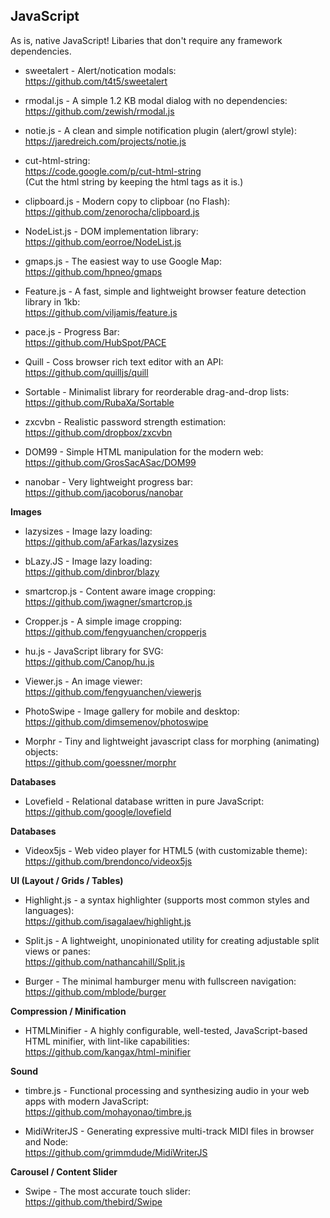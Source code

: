 ## JavaScript

As is, native JavaScript! Libaries that don't require any framework dependencies.

- sweetalert - Alert/notication modals:
<br/>https://github.com/t4t5/sweetalert

- rmodal.js - A simple 1.2 KB modal dialog with no dependencies:
<br/>https://github.com/zewish/rmodal.js

- notie.js - A clean and simple notification plugin (alert/growl style):
<br/>https://jaredreich.com/projects/notie.js

- cut-html-string:
<br/>https://code.google.com/p/cut-html-string
<br/>(Cut the html string by keeping the html tags as it is.)

- clipboard.js - Modern copy to clipboar (no Flash):
<br/>https://github.com/zenorocha/clipboard.js

- NodeList.js - DOM implementation library:
<br/>https://github.com/eorroe/NodeList.js

- gmaps.js - The easiest way to use Google Map:
<br/>https://github.com/hpneo/gmaps

- Feature.js - A fast, simple and lightweight browser feature detection library in 1kb:
<br/>https://github.com/viljamis/feature.js

- pace.js - Progress Bar:
<br/>https://github.com/HubSpot/PACE

- Quill - Coss browser rich text editor with an API:
<br/>https://github.com/quilljs/quill

- Sortable - Minimalist library for reorderable drag-and-drop lists:
<br/>https://github.com/RubaXa/Sortable

- zxcvbn - Realistic password strength estimation:
<br/>https://github.com/dropbox/zxcvbn

- DOM99 - Simple HTML manipulation for the modern web:
<br/>https://github.com/GrosSacASac/DOM99

- nanobar - Very lightweight progress bar:
<br/>https://github.com/jacoborus/nanobar

**Images**

- lazysizes - Image lazy loading:
<br/>https://github.com/aFarkas/lazysizes

- bLazy.JS - Image lazy loading:
<br/>https://github.com/dinbror/blazy

- smartcrop.js - Content aware image cropping:
<br/>https://github.com/jwagner/smartcrop.js

- Cropper.js - A simple image cropping:
<br/>https://github.com/fengyuanchen/cropperjs

- hu.js - JavaScript library for SVG:
<br/>https://github.com/Canop/hu.js

- Viewer.js - An image viewer:
<br/>https://github.com/fengyuanchen/viewerjs

- PhotoSwipe - Image gallery for mobile and desktop:
<br/>https://github.com/dimsemenov/photoswipe

- Morphr - Tiny and lightweight javascript class for morphing (animating) objects:
<br/>https://github.com/goessner/morphr

**Databases**

- Lovefield - Relational database written in pure JavaScript:
<br/>https://github.com/google/lovefield

**Databases**

- Videox5js - Web video player for HTML5 (with customizable theme):
<br/>https://github.com/brendonco/videox5js

**UI (Layout / Grids / Tables)**

- Highlight.js - a syntax highlighter (supports most common styles and languages):
<br/>https://github.com/isagalaev/highlight.js

- Split.js - A lightweight, unopinionated utility for creating adjustable split views or panes:
<br/>https://github.com/nathancahill/Split.js

- Burger - The minimal hamburger menu with fullscreen navigation:
<br/>https://github.com/mblode/burger

**Compression / Minification**
- HTMLMinifier - A highly configurable, well-tested, JavaScript-based HTML minifier, with lint-like capabilities:
<br/>https://github.com/kangax/html-minifier

**Sound**
- timbre.js - Functional processing and synthesizing audio in your web apps with modern JavaScript:
<br/>https://github.com/mohayonao/timbre.js

- MidiWriterJS - Generating expressive multi-track MIDI files in browser and Node:
<br/>https://github.com/grimmdude/MidiWriterJS

**Carousel / Content Slider**

- Swipe - The most accurate touch slider:
<br/>https://github.com/thebird/Swipe
